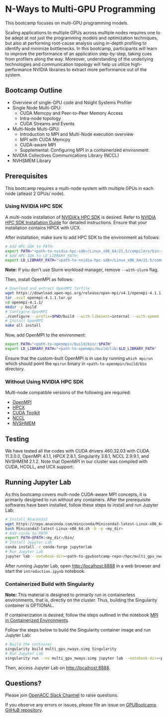 # N-Ways to Multi-GPU Programming

This bootcamp focuses on multi-GPU programming models. 

Scaling applications to multiple GPUs across multiple nodes requires one to be adept at not just the programming models and optimization techniques, but also at performing root-cause analysis using in-depth profiling to identify and minimize bottlenecks. In this bootcamp, participants will learn to improve the performance of an application step-by-step, taking cues from profilers along the way. Moreover, understanding of the underlying technologies and communication topology will help us utilize high-performance NVIDIA libraries to extract more performance out of the system.

## Bootcamp Outline

* Overview of single-GPU code and Nsight Systems Profiler
* Single Node Multi-GPU:
  - CUDA Memcpy and Peer-to-Peer Memory Access
  - Intra-node topology
  - CUDA Streams and Events
* Multi-Node Multi-GPU:
  - Introduction to MPI and Multi-Node execution overview
  - MPI with CUDA Memcpy
  - CUDA-aware MPI
  - Supplemental: Configuring MPI in a containerized environment
* NVIDIA Collectives Communications Library (NCCL)
* NVHSMEM Library

## Prerequisites

This bootcamp requires a multi-node system with multiple GPUs in each node (atleast 2 GPUs/ node). 

### Using NVIDIA HPC SDK

A multi-node installation of [NVIDIA's HPC SDK](https://developer.nvidia.com/hpc-sdk) is desired. Refer to [NVIDIA HPC SDK Installation Guide](https://docs.nvidia.com/hpc-sdk/hpc-sdk-install-guide/index.html) for detailed instructions. Ensure that your installation contains HPCX with UCX. 

After installation, make sure to add HPC SDK to the environment as follows:

```bash
# Add HPC-SDK to PATH:
export PATH="<path-to-nvidia-hpc-sdk>/Linux_x86_64/21.5/compilers/bin:<path-to-nvidia-hpc-sdk>/Linux_x86_64/21.5/cuda/bin:$PATH"
# Add HPC-SDK to LD_LIBRARY_PATH:
export LD_LIBRARY_PATH="<path-to-nvidia-hpc-sdk>/Linux_x86_64/21.5/comm_libs/nvshmem/lib:<path-to-nvidia-hpc-sdk>/Linux_x86_64/21.5/comm_libs/nccl/lib:<path-to-nvidia-hpc-sdk>/Linux_x86_64/21.5/comm_libs/mpi/lib:<path-to-nvidia-hpc-sdk>/Linux_x86_64/21.5/math_libs/lib64:<path-to-nvidia-hpc-sdk>/Linux_x86_64/21.5/compilers/lib:<path-to-nvidia-hpc-sdk>/Linux_x86_64/21.5/cuda/extras/CUPTI/lib64:<path-nvidia-hpc-sdk>>/Linux_x86_64/21.5/cuda/lib64:$LD_LIBRARY_PATH"
```
**Note:** If you don't use Slurm workload manager, remove `--with-slurm` flag.

Then, install OpenMPI as follows:

```bash
# Download and extract OpenMPI Tarfile
wget https://download.open-mpi.org/release/open-mpi/v4.1/openmpi-4.1.1.tar.gz
tar -xvzf openmpi-4.1.1.tar.gz
cd openmpi-4.1.1/
mkdir -p build
# Configure OpenMPI
./configure --prefix=$PWD/build --with-libevent=internal --with-xpmem --with-cuda=<path-to-nvidia-hpc-sdk>/Linux_x86_64/21.5/cuda/ --with-slurm --enable-mpi1-compatibility --with-verbs --with-hcoll=<path-to-nvidia-hpc-sdk>/Linux_x86_64/21.5/comm_libs/hpcx/hpcx-2.8.1/hcoll/ --with-ucx=<path-to-nvidia-hpc-sdk>/Linux_x86_64/21.5/comm_libs/hpcx/hpcx-2.8.1/ucx/
# Install OpenMPI
make all install
```

Now, add OpenMPI to the environment:

```bash
export PATH="<path-to-openmpi>/build/bin/:$PATH"
export LD_LIBRARY_PATH="<path-to-openmpi/build/lib:$LD_LIBRARY_PATH"
```

Ensure that the custom-built OpenMPI is in use by running `which mpirun` which should point the `mpirun` binary in `<path-to-openmpi>/build/bin` directory.

### Without Using NVIDIA HPC SDK

Multi-node compatible versions of the following are required:

* [OpenMPI](https://www.open-mpi.org/)
* [HPCX](https://developer.nvidia.com/networking/hpc-x)
* [CUDA Toolkit](https://developer.nvidia.com/cuda-toolkit)
* [NCCL](https://developer.nvidia.com/nccl)
* [NVSHMEM](https://developer.nvidia.com/nvshmem)

## Testing

We have tested all the codes with CUDA drivers 460.32.03 with CUDA 11.3.0.0, OpenMPI 4.1.1, HPCX 2.8.1, Singularity 3.6.1, NCCL 2.9.9.1, and NVSHMEM 2.1.2. Note that OpenMPI in our cluster was compiled with CUDA, HCOLL, and UCX support.

## Running Jupyter Lab

As this bootcamp covers multi-node CUDA-aware MPI concepts, it is primarily designed to run without any containers. After the prerequisite softwares have been installed, follow these steps to install and run Jupyter Lab:

```bash
# Install Anaconda3
wget https://repo.anaconda.com/miniconda/Miniconda3-latest-Linux-x86_64.sh 
bash Miniconda3-latest-Linux-x86_64.sh -b -p <my_dir>
# Add conda to PATH
export PATH=$PATH:<my_dir>/bin/
# Install Jupyter Lab
conda install -c conda-forge jupyterlab
# Run Jupyter Lab
jupyter lab --notebook-dir=<path-to-gpubootcamp-repo>/hpc/multi_gpu_nways/labs/ --port=8000 --ip=0.0.0.0 --no-browser --NotebookApp.token=""
```

After running Jupyter Lab, open [http://localhost:8888](http://localhost:8888/) in a web browser and start the `introduction.ipynb` notebook.

### Containerized Build with Singularity

**Note:** This material is designed to primarily run in containerless environments, that is, directly on the cluster. Thus, building the Singularity container is OPTIONAL.

If containerization is desired, follow the steps outlined in the notebook [MPI in Containerized Environments](labs/CFD/English/C/jupyter_notebook/mpi/containers_and_mpi.ipynb).

Follow the steps below to build the Singularity container image and run Jupyter Lab:

```bash
# Build the container
singularity build multi_gpu_nways.simg Singularity
# Run Jupyter Lab
singularity run --nv multi_gpu_nways.simg jupyter lab --notebook-dir=<path-to-gpubootcamp-repo>/hpc/multi_gpu_nways/labs/ --port=8000 --ip=0.0.0.0 --no-browser --NotebookApp.token="" 
```

Then, access Jupyter Lab on [http://localhost:8888](http://localhost:8888/).

## Questions?

Please join [OpenACC Slack Channel](https://openacclang.slack.com/messages/openaccusergroup) to raise questions.

If you observe any errors or issues, please file an issue on [GPUBootcamp GitHuB repository](https://github.com/gpuhackathons-org/gpubootcamp).
